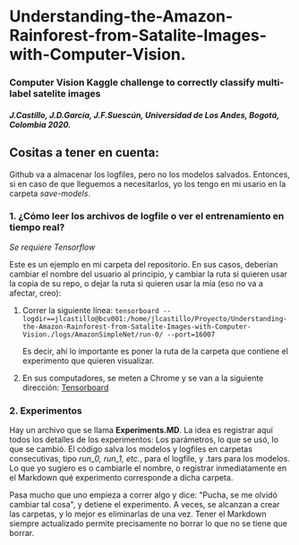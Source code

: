 # Understanding-the-Amazon-Rainforest-from-Satalite-Images-with-Computer-Vision.

### Computer Vision Kaggle challenge to correctly classify multi-label satelite images

##### J.Castillo, J.D.García, J.F.Suescún, Universidad de Los Andes, Bogotá, Colombia 2020.



## Cositas a tener en cuenta:

Github va a almacenar los logfiles, pero no los modelos salvados. Entonces, si en caso de que lleguemos a necesitarlos, yo los tengo en mi usario en la carpeta *save-models*. 

### 1. ¿Cómo leer los archivos de logfile o ver el entrenamiento en tiempo real?

*Se requiere Tensorflow*

Este es un ejemplo en mi carpeta del repositorio. En sus casos, deberían cambiar el nombre del usuario al principio, y cambiar la ruta si quieren usar la copia de su repo, o dejar la ruta si quieren usar la mía (eso no va a afectar, creo):

1. Correr la siguiente línea:    `tensorboard --logdir==jlcastillo@bcv001:/home/jlcastillo/Proyecto/Understanding-the-Amazon-Rainforest-from-Satalite-Images-with-Computer-Vision./logs/AmazonSimpleNet/run-0/ --port=16007`

   Es decir, ahí lo importante es poner la ruta de la carpeta que contiene el experimento que quieren visualizar.

2. En sus computadores, se meten a Chrome y se van a la siguiente dirección: [Tensorboard]( http://bcv001:16007)



### 2. Experimentos

Hay un archivo que se llama **Experiments.MD**.  La idea es registrar aquí todos los detalles de los experimentos: Los parámetros, lo que se usó, lo que se cambió. El código salva los modelos y logfiles en carpetas consecutivas, tipo *run_0, run_1, etc.*, para el logfile, y .tars para los modelos. Lo que yo sugiero es o cambiarle el nombre, o registrar inmediatamente en el Markdown qué experimento corresponde a dicha carpeta. 

Pasa mucho que uno empieza a correr algo y dice: "Pucha, se me olvidó cambiar tal cosa", y detiene el experimento. A veces, se alcanzan a crear las carpetas, y lo mejor es eliminarlas de una vez.  Tener el Markdown siempre actualizado permite precisamente no borrar lo que no se tiene que borrar.

 